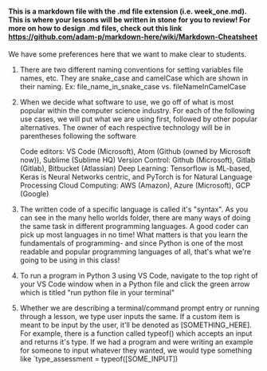 #### This is a markdown file with the .md file extension (i.e. week_one.md). This is where your lessons will be written in stone for you to review! For more on how to design .md files, check out this link https://github.com/adam-p/markdown-here/wiki/Markdown-Cheatsheet

We have some preferences here that we want to make clear to students.

1)  There are two different naming conventions for setting variables file names, etc.
    They are snake_case and camelCase which are shown in their naming. 
    Ex: file_name_in_snake_case vs. fileNameInCamelCase

2)  When we decide what software to use, we go off of what is most popular within the
    computer science industry. For each of the following use cases, we will put what we are
    using first, followed by other popular alternatives. The owner of each respective technology
    will be in parentheses following the software

    Code editors: VS Code (Microsoft), Atom (Github (owned by Microsoft now)), Sublime (Sublime HQ)
    Version Control: Github (Microsoft), Gitlab (Gitlab), Bitbucket (Atlassian)
    Deep Learning: Tensorflow is ML-based, Keras is Neural Networks centric, and PyTorch is for Natural Language Processing
    Cloud Computing: AWS (Amazon), Azure (Microsoft), GCP (Google)

3)  The written code of a specific language is called it's "syntax". As you can see in the many hello worlds folder, there
    are many ways of doing the same task in different programming languages. A good coder can pick up most languages in no time!
    What matters is that you learn the fundamentals of programming- and since Python is one of the most readable and popular
    programming languages of all, that's what we're going to be using in this class!

4)  To run a program in Python 3 using VS Code, navigate to the top right of your VS Code window when in a Python file and click 
    the green arrow which is titled "run python file in your terminal"

5)  Whether we are describing a terminal/command prompt entry or running through a lesson, we type user inputs the same. If a custom
    item is meant to be input by the user, it'll be denoted as [SOMETHING_HERE]. For example, there is a function called typeof()
    which accepts an input and returns it's type. If we had a program and were writing an example for someone to input whatever they
    wanted, we would type something like `type_assessment = typeof([SOME_INPUT])
